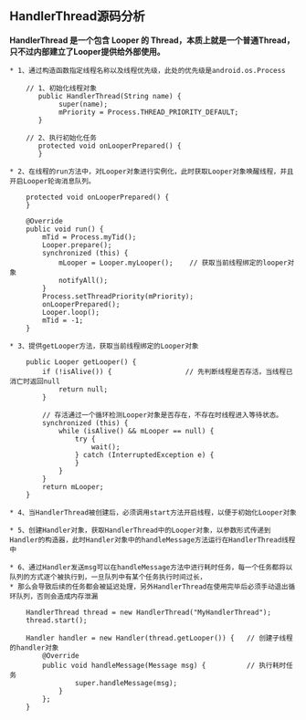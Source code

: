 
## HandlerThread源码分析 ##

**HandlerThread 是一个包含 Looper 的 Thread，本质上就是一个普通Thread，只不过内部建立了Looper提供给外部使用。**
	
	* 1、通过构造函数指定线程名称以及线程优先级，此处的优先级是android.os.Process

		// 1、初始化线程对象
		   public HandlerThread(String name) {
		        super(name);
		        mPriority = Process.THREAD_PRIORITY_DEFAULT;
		   }
	
		// 2、执行初始化任务
		   protected void onLooperPrepared() {
		   }

	* 2、在线程的run方法中，对Looper对象进行实例化，此时获取Looper对象唤醒线程，并且开启Looper轮询消息队列。

	    protected void onLooperPrepared() {
	    }
	
	    @Override
	    public void run() {
	        mTid = Process.myTid();
	        Looper.prepare();
	        synchronized (this) {
	            mLooper = Looper.myLooper();	// 获取当前线程绑定的looper对象
	            notifyAll();
	        }
	        Process.setThreadPriority(mPriority);
	        onLooperPrepared();
	        Looper.loop();
	        mTid = -1;
		}
		
	* 3、提供getLooper方法，获取当前线程绑定的Looper对象

		public Looper getLooper() {
			if (!isAlive()) {                  // 先判断线程是否存活，当线程已消亡时返回null
			    return null;
			}
			
			// 存活通过一个循环检测Looper对象是否存在，不存在时线程进入等待状态。
			synchronized (this) {
			    while (isAlive() && mLooper == null) {
			        try {
			            wait();
			        } catch (InterruptedException e) {
			        }
			    }
			}
			return mLooper;
		}

	* 4、当HandlerThread被创建后，必须调用start方法开启线程，以便于初始化Looper对象
	
	* 5、创建Handler对象，获取HandlerThread中的Looper对象，以参数形式传递到Handler的构造器，此时Handler对象中的handleMessage方法运行在HandlerThread线程中

	* 6、通过Handler发送msg可以在handleMessage方法中进行耗时任务，每一个任务都将以队列的方式逐个被执行到，一旦队列中有某个任务执行时间过长，
	* 那么会导致后续的任务都会被延迟处理，另外HandlerThread在使用完毕后必须手动退出循环队列，否则会造成内存泄漏
	
		HandlerThread thread = new HandlerThread("MyHandlerThread");
		thread.start();
		
		Handler handler = new Handler(thread.getLooper()) {   // 创建子线程的handler对象
			@Override
			public void handleMessage(Message msg) {		  // 执行耗时任务 
			        super.handleMessage(msg);
			    }
			};
		}

